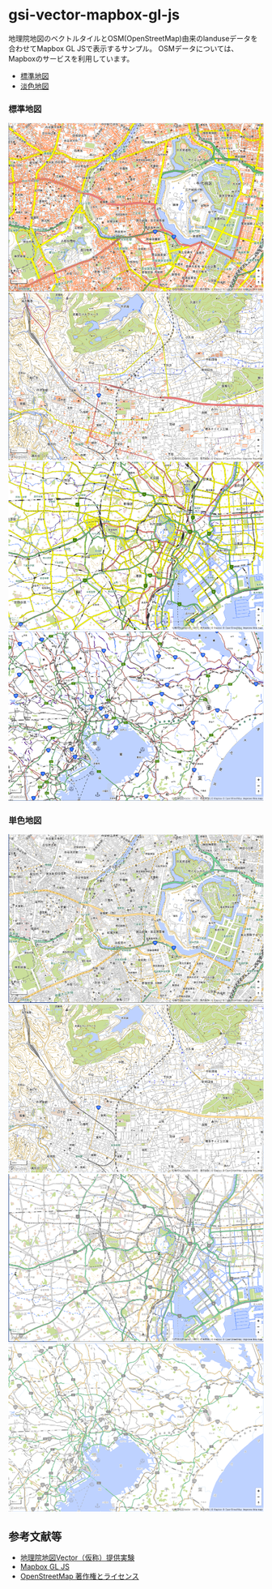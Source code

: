 # gsi-vector-mapbox-gl-js
地理院地図のベクトルタイルとOSM(OpenStreetMap)由来のlanduseデータを合わせてMapbox GL JSで表示するサンプル。
OSMデータについては、Mapboxのサービスを利用しています。

- [標準地図](https://mghs15.github.io/gsi-vector-plus-osm/gsiosm.html)
- [淡色地図](https://mghs15.github.io/gsi-vector-plus-osm/gsipaleosm.html)

### 標準地図
![標準地図＋OSM(landuse) #14.12/35.68349/139.74035](image/std_sample1.png "標準地図＋OSM(landuse) #14.12/35.68349/139.74035")
![標準地図＋OSM(landuse) #14.12/35.86216/139.33011](image/std_sample2.png "標準地図＋OSM(landuse) #14.12/35.86216/139.33011")
![標準地図＋OSM(landuse) #12.1/35.6749/139.72908](image/std_sample3.png "標準地図＋OSM(landuse) #12.1/35.6749/139.72908")
![標準地図＋OSM(landuse) #9.47/35.7156/140.0244](image/std_sample4.png "標準地図＋OSM(landuse) ##9.47/35.7156/140.0244")

### 単色地図
![淡色地図＋OSM(landuse) #14.12/35.68349/139.74035](image/pale_sample1.png "淡色地図＋OSM(landuse) #14.12/35.68349/139.74035")
![淡色地図＋OSM(landuse) #14.12/35.86216/139.33011](image/pale_sample2.png "淡色地図＋OSM(landuse) #14.12/35.86216/139.33011")
![淡色地図＋OSM(landuse) #12.1/35.6749/139.72908](image/pale_sample3.png "淡色地図＋OSM(landuse) #12.1/35.6749/139.72908")
![淡色地図＋OSM(landuse) #9.47/35.7156/140.0244](image/pale_sample4.png "淡色地図＋OSM(landuse) ##9.47/35.7156/140.0244")

## 参考文献等
* [地理院地図Vector（仮称）提供実験](https://github.com/gsi-cyberjapan/gsimaps-vector-experiment)
* [Mapbox GL JS](https://github.com/mapbox/mapbox-gl-js)
* [OpenStreetMap 著作権とライセンス](https://www.openstreetmap.org/copyright)
